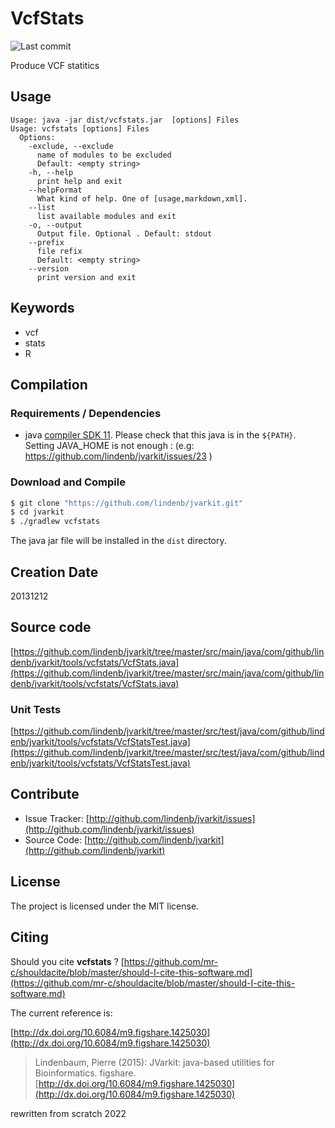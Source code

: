 # VcfStats

![Last commit](https://img.shields.io/github/last-commit/lindenb/jvarkit.png)

Produce VCF statitics


## Usage

```
Usage: java -jar dist/vcfstats.jar  [options] Files
Usage: vcfstats [options] Files
  Options:
    -exclude, --exclude
      name of modules to be excluded
      Default: <empty string>
    -h, --help
      print help and exit
    --helpFormat
      What kind of help. One of [usage,markdown,xml].
    --list
      list available modules and exit
    -o, --output
      Output file. Optional . Default: stdout
    --prefix
      file refix
      Default: <empty string>
    --version
      print version and exit

```


## Keywords

 * vcf
 * stats
 * R


## Compilation

### Requirements / Dependencies

* java [compiler SDK 11](https://jdk.java.net/11/). Please check that this java is in the `${PATH}`. Setting JAVA_HOME is not enough : (e.g: https://github.com/lindenb/jvarkit/issues/23 )


### Download and Compile

```bash
$ git clone "https://github.com/lindenb/jvarkit.git"
$ cd jvarkit
$ ./gradlew vcfstats
```

The java jar file will be installed in the `dist` directory.


## Creation Date

20131212

## Source code 

[https://github.com/lindenb/jvarkit/tree/master/src/main/java/com/github/lindenb/jvarkit/tools/vcfstats/VcfStats.java](https://github.com/lindenb/jvarkit/tree/master/src/main/java/com/github/lindenb/jvarkit/tools/vcfstats/VcfStats.java)

### Unit Tests

[https://github.com/lindenb/jvarkit/tree/master/src/test/java/com/github/lindenb/jvarkit/tools/vcfstats/VcfStatsTest.java](https://github.com/lindenb/jvarkit/tree/master/src/test/java/com/github/lindenb/jvarkit/tools/vcfstats/VcfStatsTest.java)


## Contribute

- Issue Tracker: [http://github.com/lindenb/jvarkit/issues](http://github.com/lindenb/jvarkit/issues)
- Source Code: [http://github.com/lindenb/jvarkit](http://github.com/lindenb/jvarkit)

## License

The project is licensed under the MIT license.

## Citing

Should you cite **vcfstats** ? [https://github.com/mr-c/shouldacite/blob/master/should-I-cite-this-software.md](https://github.com/mr-c/shouldacite/blob/master/should-I-cite-this-software.md)

The current reference is:

[http://dx.doi.org/10.6084/m9.figshare.1425030](http://dx.doi.org/10.6084/m9.figshare.1425030)

> Lindenbaum, Pierre (2015): JVarkit: java-based utilities for Bioinformatics. figshare.
> [http://dx.doi.org/10.6084/m9.figshare.1425030](http://dx.doi.org/10.6084/m9.figshare.1425030)


rewritten from scratch 2022

